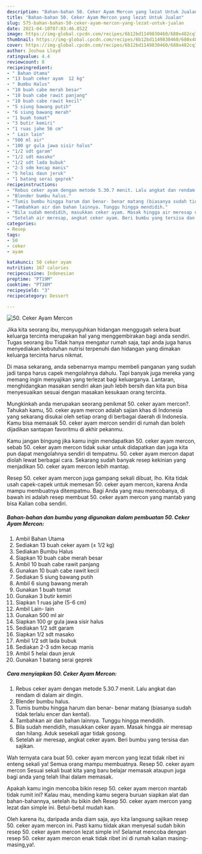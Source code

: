 ```yaml
---
description: "Bahan-bahan 50. Ceker Ayam Mercon yang lezat Untuk Jualan"
title: "Bahan-bahan 50. Ceker Ayam Mercon yang lezat Untuk Jualan"
slug: 575-bahan-bahan-50-ceker-ayam-mercon-yang-lezat-untuk-jualan
date: 2021-04-10T07:03:46.852Z
image: https://img-global.cpcdn.com/recipes/6b12bd1149830460/680x482cq70/50-ceker-ayam-mercon-foto-resep-utama.jpg
thumbnail: https://img-global.cpcdn.com/recipes/6b12bd1149830460/680x482cq70/50-ceker-ayam-mercon-foto-resep-utama.jpg
cover: https://img-global.cpcdn.com/recipes/6b12bd1149830460/680x482cq70/50-ceker-ayam-mercon-foto-resep-utama.jpg
author: Joshua Lloyd
ratingvalue: 4.4
reviewcount: 8
recipeingredient:
- " Bahan Utama"
- "13 buah ceker ayam  12 kg"
- " Bumbu Halus"
- "10 buah cabe merah besar"
- "10 buah cabe rawit panjang"
- "10 buah cabe rawit kecil"
- "5 siung bawang putih"
- "6 siung bawang merah"
- "1 buah tomat"
- "3 butir kemiri"
- "1 ruas jahe 56 cm"
- " Lain lain"
- "500 ml air"
- "100 gr gula jawa sisir halus"
- "1/2 sdt garam"
- "1/2 sdt masako"
- "1/2 sdt lada bubuk"
- "2-3 sdm kecap manis"
- "5 helai daun jeruk"
- "1 batang serai geprek"
recipeinstructions:
- "Rebus ceker ayam dengan metode 5.30.7 menit. Lalu angkat dan rendam di dalam air dingin."
- "Blender bumbu halus."
- "Tumis bumbu hingga harum dan benar- benar matang (biasanya sudah tidak terlalu encer dan kental)."
- "Tambahkan air dan bahan lainnya. Tunggu hingga mendidih."
- "Bila sudah mendidih, masukkan ceker ayam. Masak hingga air meresap dan hilang. Aduk sesekali agar tidak gosong."
- "Setelah air meresap, angkat ceker ayam. Beri bumbu yang tersisa dan sajikan."
categories:
- Resep
tags:
- 50
- ceker
- ayam

katakunci: 50 ceker ayam 
nutrition: 167 calories
recipecuisine: Indonesian
preptime: "PT19M"
cooktime: "PT38M"
recipeyield: "3"
recipecategory: Dessert

---
```



![50. Ceker Ayam Mercon](https://img-global.cpcdn.com/recipes/6b12bd1149830460/680x482cq70/50-ceker-ayam-mercon-foto-resep-utama.jpg)

Jika kita seorang ibu, menyuguhkan hidangan menggugah selera buat keluarga tercinta merupakan hal yang menggembirakan bagi anda sendiri. Tugas seorang ibu Tidak hanya mengatur rumah saja, tapi anda juga harus menyediakan kebutuhan nutrisi terpenuhi dan hidangan yang dimakan keluarga tercinta harus nikmat.

Di masa  sekarang, anda sebenarnya mampu membeli panganan yang sudah jadi tanpa harus capek mengolahnya dahulu. Tapi banyak juga mereka yang memang ingin menyajikan yang terlezat bagi keluarganya. Lantaran, menghidangkan masakan sendiri akan jauh lebih bersih dan kita pun bisa menyesuaikan sesuai dengan masakan kesukaan orang tercinta. 



Mungkinkah anda merupakan seorang penikmat 50. ceker ayam mercon?. Tahukah kamu, 50. ceker ayam mercon adalah sajian khas di Indonesia yang sekarang disukai oleh setiap orang di berbagai daerah di Indonesia. Kamu bisa memasak 50. ceker ayam mercon sendiri di rumah dan boleh dijadikan santapan favoritmu di akhir pekanmu.

Kamu jangan bingung jika kamu ingin mendapatkan 50. ceker ayam mercon, sebab 50. ceker ayam mercon tidak sukar untuk didapatkan dan juga kita pun dapat mengolahnya sendiri di tempatmu. 50. ceker ayam mercon dapat diolah lewat berbagai cara. Sekarang sudah banyak resep kekinian yang menjadikan 50. ceker ayam mercon lebih mantap.

Resep 50. ceker ayam mercon juga gampang sekali dibuat, lho. Kita tidak usah capek-capek untuk memesan 50. ceker ayam mercon, karena Anda mampu membuatnya ditempatmu. Bagi Anda yang mau mencobanya, di bawah ini adalah resep membuat 50. ceker ayam mercon yang mantab yang bisa Kalian coba sendiri.

<!--inarticleads1-->

##### Bahan-bahan dan bumbu yang digunakan dalam pembuatan 50. Ceker Ayam Mercon:

1. Ambil  Bahan Utama
1. Sediakan 13 buah ceker ayam (± 1/2 kg)
1. Sediakan  Bumbu Halus
1. Siapkan 10 buah cabe merah besar
1. Ambil 10 buah cabe rawit panjang
1. Gunakan 10 buah cabe rawit kecil
1. Sediakan 5 siung bawang putih
1. Ambil 6 siung bawang merah
1. Gunakan 1 buah tomat
1. Gunakan 3 butir kemiri
1. Siapkan 1 ruas jahe (5-6 cm)
1. Ambil  Lain- lain
1. Gunakan 500 ml air
1. Siapkan 100 gr gula jawa sisir halus
1. Sediakan 1/2 sdt garam
1. Siapkan 1/2 sdt masako
1. Ambil 1/2 sdt lada bubuk
1. Sediakan 2-3 sdm kecap manis
1. Ambil 5 helai daun jeruk
1. Gunakan 1 batang serai geprek




<!--inarticleads2-->

##### Cara menyiapkan 50. Ceker Ayam Mercon:

1. Rebus ceker ayam dengan metode 5.30.7 menit. Lalu angkat dan rendam di dalam air dingin.
1. Blender bumbu halus.
1. Tumis bumbu hingga harum dan benar- benar matang (biasanya sudah tidak terlalu encer dan kental).
1. Tambahkan air dan bahan lainnya. Tunggu hingga mendidih.
1. Bila sudah mendidih, masukkan ceker ayam. Masak hingga air meresap dan hilang. Aduk sesekali agar tidak gosong.
1. Setelah air meresap, angkat ceker ayam. Beri bumbu yang tersisa dan sajikan.




Wah ternyata cara buat 50. ceker ayam mercon yang lezat tidak ribet ini enteng sekali ya! Semua orang mampu membuatnya. Resep 50. ceker ayam mercon Sesuai sekali buat kita yang baru belajar memasak ataupun juga bagi anda yang telah lihai dalam memasak.

Apakah kamu ingin mencoba bikin resep 50. ceker ayam mercon mantab tidak rumit ini? Kalau mau, mending kamu segera buruan siapkan alat dan bahan-bahannya, setelah itu bikin deh Resep 50. ceker ayam mercon yang lezat dan simple ini. Betul-betul mudah kan. 

Oleh karena itu, daripada anda diam saja, ayo kita langsung sajikan resep 50. ceker ayam mercon ini. Pasti kamu tiidak akan menyesal sudah bikin resep 50. ceker ayam mercon lezat simple ini! Selamat mencoba dengan resep 50. ceker ayam mercon enak tidak ribet ini di rumah kalian masing-masing,ya!.

